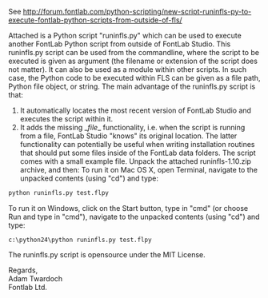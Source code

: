 See
http://forum.fontlab.com/python-scripting/new-script-runinfls-py-to-execute-fontlab-python-scripts-from-outside-of-fls/

Attached is a Python script "runinfls.py" which can be used to execute another FontLab Python script from outside of FontLab Studio.
This runinfls.py script can be used from the commandline, where the script to be executed is given as argument (the filename or extension of the script does not matter). It can also be used as a module within other scripts. In such case, the Python code to be executed within FLS can be given as a file path, Python file object, or string.
The main advantage of the runinfls.py script is that:
1. It automatically locates the most recent version of FontLab Studio and executes the script within it.
2. It adds the missing \__file__ functionality, i.e. when the script is running from a file, FontLab Studio "knows" its original location.
The latter functionality can potentially be useful when writing installation routines that should put some files inside of the FontLab data folders.
The script comes with a small example file. Unpack the attached runinfls-1.10.zip archive, and then:
To run it on Mac OS X, open Terminal, navigate to the unpacked contents (using "cd") and type:
```bash
python runinfls.py test.flpy
```
To run it on Windows, click on the Start button, type in "cmd" (or choose Run and type in "cmd"), navigate to the unpacked contents (using "cd") and type:
```
c:\python24\python runinfls.py test.flpy
```

The runinfls.py script is opensource under the MIT License.

Regards,<br/>
Adam Twardoch<br/>
Fontlab Ltd.
